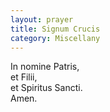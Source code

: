 ```yaml
---
layout: prayer
title: Signum Crucis
category: Miscellany
---
```

In nomine Patris,  
et Filii,  
et Spiritus Sancti.  
Amen.
